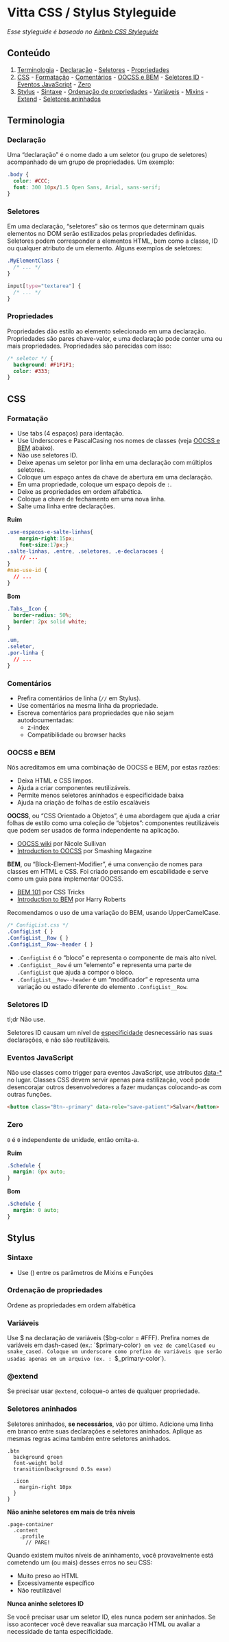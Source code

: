 # Vitta CSS / Stylus Styleguide

*Esse styleguide é baseado no [Airbnb CSS Styleguide](https://github.com/airbnb/css)*

## Conteúdo

  1. [Terminologia](#terminologia)
    - [Declaração](#declaração)
    - [Seletores](#seletores)
    - [Propriedades](#propriedades)
  1. [CSS](#css)
    - [Formatação](#formatação)
    - [Comentários](#comentários)
    - [OOCSS e BEM](#oocss-e-bem)
    - [Seletores ID](#seletores-id)
    - [Eventos JavaScript](#eventos-javascript)
    - [Zero](#zero)
  1. [Stylus](#stylus)
    - [Sintaxe](#sintaxe)
    - [Ordenação de propriedades](#ordenação-de-propriedades)
    - [Variáveis](#variáveis)
    - [Mixins](#mixins)
    - [Extend](#extend)
    - [Seletores aninhados](#seletores-aninhados)

## Terminologia

### Declaração

Uma “declaração” é o nome dado a um seletor (ou grupo de seletores) acompanhado de um grupo de propriedades. Um exemplo:

```css
.body {
  color: #CCC;
  font: 300 10px/1.5 Open Sans, Arial, sans-serif;
}
```

### Seletores

Em uma declaração,  “seletores” são os termos que determinam quais elementos no DOM serão estilizados pelas propriedades definidas. Seletores podem corresponder a elementos HTML, bem como a classe, ID ou qualquer atributo de um elemento. Alguns exemplos de seletores:

```css
.MyElementClass {
  /* ... */
}

input[type="textarea"] {
  /* ... */
}
```

### Propriedades

Propriedades dão estilo ao elemento selecionado em uma declaração. Propriedades são pares chave-valor, e uma declaração pode conter uma ou mais propriedades. Propriedades são parecidas com isso:

```css
/* seletor */ {
  background: #F1F1F1;
  color: #333;
}
```

## CSS

### Formatação

* Use tabs (4 espaços) para identação.
* Use Underscores e PascalCasing nos nomes de classes (veja [OOCSS e BEM](#oocss-e-bem) abaixo).
* Não use seletores ID.
* Deixe apenas um seletor por linha em uma declaração com múltiplos seletores.
* Coloque um espaço antes da chave de abertura em uma declaração.
* Em uma propriedade, coloque um espaço depois de `:`.
* Deixe as propriedades em ordem alfabética.
* Coloque a chave de fechamento em uma nova linha.
* Salte uma linha entre declarações.

**Ruim**

```css
.use-espacos-e-salte-linhas{
    margin-right:15px;
    font-size:17px;}
.salte-linhas, .entre, .seletores, .e-declaracoes {
    // ...
}
#nao-use-id {
  // ...
}
```

**Bom**

```css
.Tabs__Icon {
  border-radius: 50%;
  border: 2px solid white;
}

.um,
.seletor,
.por-linha {
  // ...
}
```

### Comentários

* Prefira comentários de linha (`//` em Stylus).
* Use comentários na mesma linha da propriedade.
* Escreva comentários para propriedades que não sejam autodocumentadas:
  - z-index
  - Compatibilidade ou browser hacks

### OOCSS e BEM

Nós acreditamos em uma combinação de OOCSS e BEM, por estas razões:

  * Deixa HTML e CSS limpos.
  * Ajuda a criar componentes reutilizáveis.
  * Permite menos seletores aninhados e especificidade baixa
  * Ajuda na criação de folhas de estilo escaláveis

**OOCSS**, ou “CSS Orientado a Objetos”, é uma abordagem que ajuda a criar folhas de estilo como uma coleção de “objetos”: componentes reutilizáveis que podem ser usados de forma independente na aplicação.

  * [OOCSS wiki](https://github.com/stubbornella/oocss/wiki) por Nicole Sullivan
  * [Introduction to OOCSS](http://www.smashingmagazine.com/2011/12/12/an-introduction-to-object-oriented-css-oocss/) por Smashing Magazine

**BEM**, ou “Block-Element-Modifier”, é uma convenção de nomes para classes em HTML e CSS. Foi criado pensando em escabilidade e serve como um guia para implementar OOCSS.

  * [BEM 101](https://css-tricks.com/bem-101/) por CSS Tricks
  * [Introduction to BEM](http://csswizardry.com/2013/01/mindbemding-getting-your-head-round-bem-syntax/) por Harry Roberts

Recomendamos o uso de uma variação do BEM, usando UpperCamelCase.

```css
/* ConfigList.css */
.ConfigList { }
.ConfigList__Row { }
.ConfigList__Row--header { }
```

  * `.ConfigList` é o “bloco” e representa o componente de mais alto nível.
  * `.ConfigList__Row` é um “elemento” e representa uma parte de `.ConfigList` que ajuda a compor o bloco.
  * `.ConfigList__Row--header` é um “modificador” e representa uma variação ou estado diferente do elemento `.ConfigList__Row`.

### Seletores ID

tl;dr
Não use.

Seletores ID causam um nível de [especificidade](https://developer.mozilla.org/en-US/docs/Web/CSS/Specificity) desnecessário nas suas declarações, e não são reutilizáveis.

### Eventos JavaScript

Não use classes como trigger para eventos JavaScript, use atributos [data-*](http://blog.realstuffforabstractpeople.com/post/31753521367/classnames-for-styling-data-attributes-for) no lugar. Classes CSS devem servir apenas para estilização, você pode desencorajar outros desenvolvedores a fazer mudanças colocando-as com outras funções.

```html
<button class="Btn--primary" data-role="save-patient">Salvar</button>
```

### Zero

`0` é `0` independente de unidade, então omita-a.

**Ruim**

```css
.Schedule {
  margin: 0px auto;
}
```

**Bom**

```css
.Schedule {
  margin: 0 auto;
}
```

## Stylus

### Sintaxe

* Use () entre os parâmetros de Mixins e Funções

### Ordenação de propriedades

Ordene as propriedades em ordem alfabética

### Variáveis

Use $ na declaração de variáveis ($bg-color = #FFF). Prefira nomes de variáveis em dash-cased (ex.: `$primary-color`) em vez de camelCased ou snake_cased.
Coloque um underscore como prefixo de variáveis que serão usadas apenas em um arquivo (ex. : `$_primary-color`).

### @extend

Se precisar usar `@extend`, coloque-o antes de qualquer propriedade.

### Seletores aninhados

Seletores aninhados, **se necessários**, vão por último. Adicione uma linha em branco entre suas declarações e seletores aninhados.
Aplique as mesmas regras acima também entre seletores aninhados.

```stylus
.btn
  background green
  font-weight bold
  transition(background 0.5s ease)

  .icon
    margin-right 10px
  }
}
```

**Não aninhe seletores em mais de três níveis**

```stylus
.page-container
  .content
    .profile
      // PARE!
```

Quando existem muitos níveis de aninhamento, você provavelmente está cometendo um (ou mais) desses erros no seu CSS:
* Muito preso ao HTML
* Excessivamente específico
* Não reutilizável

**Nunca aninhe seletores ID**

Se você precisar usar um seletor ID, eles nunca podem ser aninhados. Se isso acontecer você deve reavaliar sua marcação HTML ou avaliar a necessidade de tanta especificidade.
